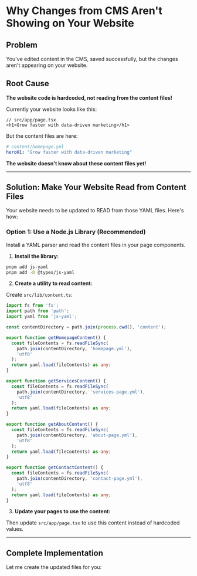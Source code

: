 # Why Changes from CMS Aren't Showing on Your Website

## Problem
You've edited content in the CMS, saved successfully, but the changes aren't appearing on your website.

## Root Cause
**The website code is hardcoded, not reading from the content files!**

Currently your website looks like this:
```tsx
// src/app/page.tsx
<h1>Grow faster with data-driven marketing</h1>
```

But the content files are here:
```yaml
# content/homepage.yml
heroH1: "Grow faster with data-driven marketing"
```

**The website doesn't know about these content files yet!**

---

## Solution: Make Your Website Read from Content Files

Your website needs to be updated to READ from those YAML files. Here's how:

### Option 1: Use a Node.js Library (Recommended)

Install a YAML parser and read the content files in your page components.

1. **Install the library:**
```bash
pnpm add js-yaml
pnpm add -D @types/js-yaml
```

2. **Create a utility to read content:**

Create `src/lib/content.ts`:
```typescript
import fs from 'fs';
import path from 'path';
import yaml from 'js-yaml';

const contentDirectory = path.join(process.cwd(), 'content');

export function getHomepageContent() {
  const fileContents = fs.readFileSync(
    path.join(contentDirectory, 'homepage.yml'),
    'utf8'
  );
  return yaml.load(fileContents) as any;
}

export function getServicesContent() {
  const fileContents = fs.readFileSync(
    path.join(contentDirectory, 'services-page.yml'),
    'utf8'
  );
  return yaml.load(fileContents) as any;
}

export function getAboutContent() {
  const fileContents = fs.readFileSync(
    path.join(contentDirectory, 'about-page.yml'),
    'utf8'
  );
  return yaml.load(fileContents) as any;
}

export function getContactContent() {
  const fileContents = fs.readFileSync(
    path.join(contentDirectory, 'contact-page.yml'),
    'utf8'
  );
  return yaml.load(fileContents) as any;
}
```

3. **Update your pages to use the content:**

Then update `src/app/page.tsx` to use this content instead of hardcoded values.

---

## Complete Implementation

Let me create the updated files for you:

